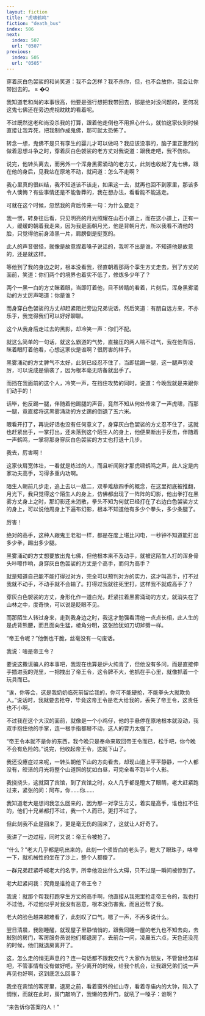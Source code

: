 ```yaml
---
layout: fiction
title: "虎啸鹤鸣"
fiction: "death_bus"
index: 506
next:
  index: 507
  url: "0507"
previous:
  index: 505
  url: "0505"
---
```

穿着灰白色袈裟的和尚笑道：我不会怎样？我不杀你，但，也不会放你，我会让你带回去的。 ≥  �Q

我知道老和尚的本事很高，他要是强行想把我带回去，那是绝对没问题的，更何况这鬼七佛还在旁边虎视眈眈的看着呢。

不过既然这老和尚没杀我的打算，跟着他走倒也不用担心什么，就怕这家伙到时候直接让我弄死，把我制作成鬼佛，那可就太恐怖了。

转念一想，鬼佛不是只有孪生的婴儿才可以做吗？我应该没事的，脑子里正激烈的做着思想斗争之时，穿着灰白色袈裟的老方丈对我说道：跟我走吧，我不伤你。

说完，他转头离去，而另外一个浑身黑雾涌动的老方丈，此刻也收起了鬼七佛，跟在他的身后，见我站在原地不动，就问道：怎么不走啊？

我心里真的很纠结，我不知道该不该走，如果这一去，就再也回不到家里，那该多令人懊悔？有些事情还是不能鲁莽的，我在想办法，看看能不能逃走。

可就在这个时候，忽然我的背后传来一句：为什么要走？

我一愣，转身往后看，只见明亮的月光照耀在山石小道上，而在这小道上，正有一人，缓缓的朝着我走来，因为我是面朝月光，他是背朝月光，所以我看不清他的脸，只觉得他前身漆黑一片，肩膀倒是挺宽的。

此人的声音很怪，就像是故意捏着嗓子说话的，我听不出是谁，不知道他是故意的，还是就这样。

等他到了我的身边之时，根本没看我，径直朝着那两个孪生方丈走去，到了方丈的面前，笑道：你们两个的境界也着实不低了，修炼多少年了？

两个一黑一白的方丈眯着眼，当即盯着他，目不转睛的看着，片刻后，浑身黑雾涌动的方丈厉声喝道：你是谁？

而身穿白色袈裟的方丈却赶紧阻拦旁边兄弟说话，然后笑道：有朋自远方来，不亦乐乎，我觉得我们可以好好聊聊。

这个从我身后走过去的黑影，却冷笑一声：你们不配。

就这么简单的一句话，就这么霸道的气势，直接压的两人喘不过气，我在他背后，眯着眼盯着他看，心想这家伙是谁啊？很厉害的样子。

黑雾涌动的方丈脾气不太好，此刻已经忍不住了，当即猛踢一腿，这一腿声势凌厉，可以说成是偷袭了，因为根本毫无防备就出手了。

而挡在我面前的这个人，冷笑一声，在挡住攻势的同时，说道：今晚我就是来跟你们动手的！

话毕，他反踢一腿，伴随着他踢腿的声音，竟然不知从何处传来了一声虎啸，而那一腿，竟直接将这黑雾涌动的方丈踢的倒退了五六米。

眼看开打了，再说好话也没有任何意义了，身穿灰白色袈裟的方丈忍不住了，这就也赶紧出手，一掌打出，还未落到这个陌生人的身上，他便果断出手反击，伴随着一声鹤鸣，一掌将那身穿灰白色袈裟的方丈也打退十几步。

我去，厉害啊！

这家伙肩宽体壮，一看就是练过的人，而且听闻刚才那虎啸鹤鸣之声，此人定是内家功夫高手，习得多重内功啊。

陌生人朝前几步走，追上去以一敌二，双拳难敌四手的概念，在这里彻底被推翻，月光下，我只觉得这个陌生人的身上，仿佛都出现了一阵阵的幻影，他出拳打在黑雾方丈身上之时，那幻影还未消散，拳头不知为何就已经打在了右边白色袈裟方丈的身上，可以说他周身上下遍布幻影，根本不知道他有多少个拳头，多少条腿了。

厉害！

绝对的高手，这种人跟鬼王老祖一样，都是在度上堪比闪电，一秒钟不知道能打出多少拳，踢出多少腿。

黑雾涌动的方丈想要放出鬼七佛，但他根本来不及动手，就被这陌生人打的浑身骨头咔嚓作响，身穿灰白色袈裟的方丈是个高手，而何为高手？

就是知道自己能不能打得过对方，完全可以预判对方的实力，这才叫高手，打不过我就不动手，不动手就不会输了。打得过我就往死里打，这样我不就成高手了？

穿灰白色袈裟的方丈，身形化作一道白光，赶紧拉着黑雾涌动的方丈，就消失在了山林之中，度奇快，可以说是眨眼不见。

而那陌生人转过身来，走到我身边之时，我这才勉强看清他一点点长相，此人生的是虎背熊腰，而且面向生猛，棱角分明，这张脸犹如刀切斧劈一样。

“帝王令呢？”他倒也干脆，丝毫没有一句废话。

我说：啥是帝王令？

要说这撒谎骗人的本事吧，我现在也算是炉火纯青了，但他没有多问，而是直接伸手插进我的兜里，一把拽出了帝王令，这令牌不大，他抓在手心里，就像抓着一个玩具而已。

“诶，你等会，这是我奶奶临死前留给我的，你可不能硬抢，不能拳头大就欺负人。”说话时，我就要去抢夺，毕竟这帝王令是老大给我的，丢失了帝王令，这责任也不小啊。

不过我在这个大汉的面前，就像是一个小鸡仔，他的手悬停在原地根本就没动，我双手抱住他的手掌，连一根手指都掰不动，这人的膂力太强了。

“帝王令本就不是你的东西，我今晚只是奉命来取回帝王令而已，松手吧，你今晚不会有危险的。”说完，他收起帝王令，这就下山了。

我还没癔症过来呢，一转头朝他下山的方向看去，却现山道上平平静静，一个人都没有，皎洁的月光将整个山道照的犹如白昼，可完全看不到半个人影。

我挠挠头，这就回了宾馆，到了宾馆之时，众人几乎都是瞪大了眼睛，老大赶紧跑过来，紧张的问：阿布，你……你……

我知道老大是想问我怎么回来的，因为那一对孪生方丈，着实是高手，谁也扛不住的，他们十兄弟都打不过，我一个人而已，更打不过了。

但此刻我不止是回来了，更是毫无伤的回来了，这就让人好奇了。

我讲了一边过程，同时又说：帝王令被抢了。

“什么？”老大几乎都是吼出来的，此刻一个须皆白的老头子，瞪大了眼珠子，咯噔一下，就机械性的坐在了沙上，整个人都傻了。

一群兄弟赶紧呼喊老大的名字，所幸他没出什么大碍，只不过是一瞬间被惊到了。

老大赶紧问我：究竟是谁抢走了帝王令？

我说：就那个帮我打跑孪生方丈的高手啊，他直接从我兜里抢走帝王令的，我也打不过他，不过他似乎对我没有恶意，根本没伤害我，而且还帮了我。

老大的脸色越来越难看了，此刻叹了口气，嗯了一声，不再多说什么。

翌日清晨，我刚睡醒，就现屋子里静悄悄的，跟我同睡一屋的老九也不知去向，去敲别的房门，客房服务员说他们都退房了。去前台一问，凌晨五六点，天色还没亮的时候，他们就退房离开了。

这，怎么走的悄无声息的？连一句话都不跟我交代？大家作为朋友，不管曾经怎样吧，不管事情有没有做好吧，至少离开的时候，给我个机会，让我跟兄弟们说一声再见也好啊，这到底怎么回事？

我坐在宾馆的客房里，退房之前，看着窗外的虹山寺，看着寺庙内的大钟，陷入了惆怅，而就在此时，房门敲响了，我懒的去开门，就吼了一嗓子：谁啊？

“来告诉你答案的人！”